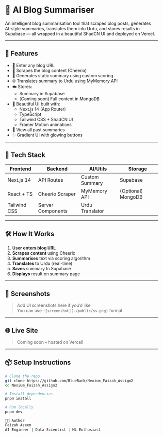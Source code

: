 # 🧠 AI Blog Summariser

An intelligent blog summarisation tool that scrapes blog posts, generates AI-style summaries, translates them into Urdu, and stores results in Supabase — all wrapped in a beautiful ShadCN UI and deployed on Vercel.

---

## 🚀 Features

- 🔗 Enter any blog URL
- 📄 Scrapes the blog content (Cheerio)
- 🧠 Generates static summary using custom scoring
- 🌐 Translates summary to Urdu using MyMemory API
- ☁️ Stores:
  - Summary in Supabase
  - (Coming soon) Full content in MongoDB
- 💅 Beautiful UI built with:
  - Next.js 14 (App Router)
  - TypeScript
  - Tailwind CSS + ShadCN UI
  - Framer Motion animations
- 🧾 View all past summaries
- ✨ Gradient UI with glowing buttons

---

## 📂 Tech Stack

| Frontend      | Backend          | AI/Utils         | Storage        |
|---------------|------------------|------------------|----------------|
| Next.js 14    | API Routes       | Custom Summary   | Supabase       |
| React + TS    | Cheerio Scraper  | MyMemory API     | (Optional) MongoDB |
| Tailwind CSS  | Server Components | Urdu Translator |               |

---

## 🛠 How It Works

1. **User enters blog URL**
2. **Scrapes content** using Cheerio
3. **Summarises** text via scoring algorithm
4. **Translates** to Urdu (real-time)
5. **Saves** summary to Supabase
6. **Displays** result on summary page

---

## 📸 Screenshots

> Add UI screenshots here if you’d like  
> You can use `![screenshot](./public/ss.png)` format

---

## 🌐 Live Site

> Coming soon – hosted on Vercel!

---

## 📦 Setup Instructions

```bash
# Clone the repo
git clone https://github.com/BlueRack/Nexium_Faizah_Assign2
cd Nexium_Faizah_Assign2

# Install dependencies
pnpm install

# Run locally
pnpm dev

👩‍💻 Author
Faizah Azeem
AI Engineer | Data Scientist | ML Enthusiast